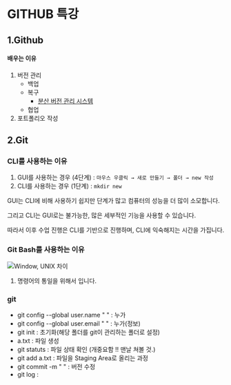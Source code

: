 #	GITHUB 특강



##	1.Github

#### 배우는 이유

1. 버전 관리
   - 백업
   - 복구
     - [분산 버전 관리 시스템]("https://git-scm.com/book/ko/v2/%EC%8B%9C%EC%9E%91%ED%95%98%EA%B8%B0-%EB%B2%84%EC%A0%84-%EA%B4%80%EB%A6%AC%EB%9E%80%3F")
   - 협업
2. 포트폴리오 작성



## 2.Git

###	CLI를 사용하는 이유

1. GUI를 사용하는 경우 (4단계) : `마우스 우클릭 → 새로 만들기 → 폴더 → new 작성`
2. CLI를 사용하는 경우 (1단계) : `mkdir new`



GUI는 CLI에 비해 사용하기 쉽지만 단계가 많고 컴퓨터의 성능을 더 많이 소모합니다.

그리고 CLI는 GUI로는 불가능한, 많은 세부적인 기능을 사용할 수 있습니다.

따라서 이후 수업 진행은 CLI를 기반으로 진행하며, CLI에 익숙해지는 시간을 가집니다.



### Git Bash를 사용하는 이유

![Window, UNIX 차이](https://hphk.notion.site/image/https%3A%2F%2Fs3-us-west-2.amazonaws.com%2Fsecure.notion-static.com%2F921246e2-4959-42ad-afaa-a11efe90da8c%2FUntitled.png?table=block&id=0cbb5911-cc60-4eed-929a-b802c6c9a34c&spaceId=daa2d103-3ecd-4519-8c30-4f55e74c7ef4&width=1600&userId=&cache=v2)

1. 명령어의 통일을 위해서 입니다.







### git

- git config --global user.name "    "	:	누가
- git config --global user.email "     "	:	누가(정보) 
- git init	:	초기화(해당 폴더를 git이 관리하는 폴더로 설정)
- a.txt	:	파일 생성
- git statuts    :    파일 상태 확인 (개중요함 !! 맨날 쳐볼 것.)
- git add a.txt    :    파일을 Staging Area로 올리는 과정
- git commit -m "      " : 	버전 수정
- git log :	
